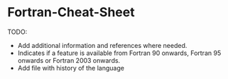 Fortran-Cheat-Sheet
===================

TODO:

* Add additional information and references where needed.
* Indicates if a feature  is available from
Fortran 90 onwards, Fortran 95 onwards or Fortran 2003 onwards.
* Add file with history of the language